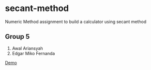 # secant-method
Numeric Method assignment to build a calculator using secant method

## Group 5
1. Awal Ariansyah
2. Edgar Miko Fernanda

[Demo](https://snowfluke.github.io/secant-method)

